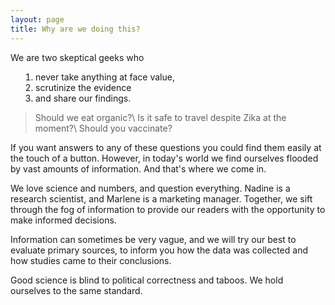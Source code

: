 ```yaml
---
layout: page
title: Why are we doing this?
---
```


We are two skeptical geeks who

<ol style="padding-left: 40px;">
  <li>never take anything at face value,</li>
  <li>scrutinize the evidence</li>
  <li>and share our findings.</li>
</ol>

> Should we eat organic?\\
> Is it safe to travel despite Zika at the moment?\\
> Should you vaccinate?

If you want answers to any of these questions you could find them easily at the touch of a button. However, in today's world we find ourselves flooded by vast amounts of information. And that's where we come in.

We love science and numbers, and question everything. Nadine is a research scientist, and Marlene is a marketing manager. Together, we sift through the fog of information to provide our readers with the opportunity to make informed decisions.

Information can sometimes be very vague, and we will try our best to evaluate primary sources, to inform you how the data was collected and how studies came to their conclusions.

Good science is blind to political correctness and taboos. We hold ourselves to the same standard.
